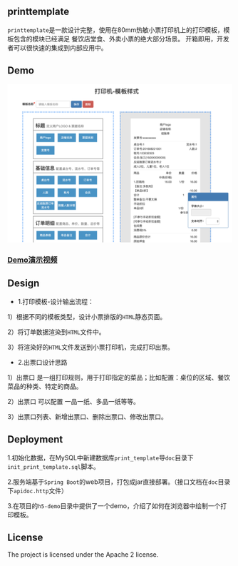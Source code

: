 ## printtemplate

`printtemplate`是一款设计完整，使用在80mm热敏小票打印机上的打印模板，模板包含的模块已经满足 餐饮店堂食、外卖小票的绝大部分场景。
开箱即用，开发者可以很快速的集成到内部应用中。


## Demo

![预览图](./doc/demo.png)

### [Demo演示视频](https://www.bilibili.com/video/BV1aK4y1k7tg/)


## Design

- 1.打印模板-设计输出流程：

1）根据不同的模板类型，设计小票排版的`HTML`静态页面。

2）将订单数据渲染到`HTML`文件中。

3）将渲染好的`HTML`文件发送到小票打印机，完成打印出票。

- 2.出票口设计思路

1）出票口 是一组打印规则，用于打印指定的菜品；比如配置：桌位的区域、餐饮菜品的种类、特定的商品。

2）出票口 可以配置 一品一纸、多品一纸等等。

3）出票口列表、新增出票口、删除出票口、修改出票口。


## Deployment

1.初始化数据，在MySQL中新建数据库`print_template`导`doc`目录下`init_print_template.sql`脚本。

2.服务端基于`Spring Boot`的web项目，打包成jar直接部署。（接口文档在`doc`目录下`apidoc.http`文件）

3.在项目的`h5-demo`目录中提供了一个demo，介绍了如何在浏览器中绘制一个打印模板。


## License

The project is licensed under the Apache 2 license.
